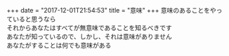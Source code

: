 +++
date = "2017-12-01T21:54:53"
title = "意味"
+++
意味のあることをやっていると思うなら  
それからあなたはすべてが無意味であることを知るべきです  
あなたが知っているので、しかし、それは意味がありません  
あなたがすることは何でも意味がある  
